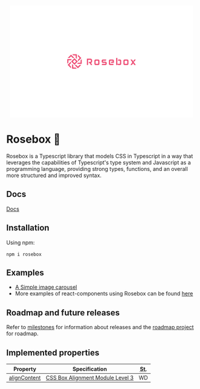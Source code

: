 <p align="center">
<img height="300" style="margin-left: auto; margin-right:auto; display: block" alt="portfolio_view" src="./logo.jpg">
</p>

# Rosebox 🌹

Rosebox is a Typescript library that models CSS in Typescript in a way that leverages the capabilities of Typescript's type system and Javascript as a programming language, providing strong types, functions, and an overall more structured and improved syntax.

## Docs

[Docs](https://rosebox.dev)

## Installation

Using npm:

```shell
npm i rosebox
```

## Examples

- [A Simple image carousel](https://codesandbox.io/s/image-carousel-rosebox-h1urb?file=/src/App.tsx)
- More examples of react-components using Rosebox can be found [here](https://github.com/hugonteifeh/react-components)

## Roadmap and future releases

Refer to [milestones](https://github.com/hugonteifeh/rosebox/milestones/) for information about releases and the [roadmap project](https://github.com/hugonteifeh/rosebox/projects/12) for roadmap.

## Implemented properties

<table>
<thead>
     <tr>
      <th>Property</th>
      <th>Specification</th>
      <th><abbr title="Status">St.</abbr></th>
      </tr>
</thead>
<tbody>
<tr class="cr">
<td><a href="https://www.w3.org/TR/2020/WD-css-align-3-20200421/#propdef-align-content">alignContent</a>
</td><td><a href="https://www.w3.org/TR/2020/WD-css-align-3-20200421/">CSS Box Alignment Module Level 3</a>
</td><td>WD
</td></tr></tbod>
</table>
